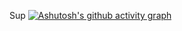 Sup
[![Ashutosh's github activity graph](https://github-readme-activity-graph.vercel.app/graph?username=TerminalExploit&theme=github-compact)](https://github.com/ashutosh00710/github-readme-activity-graph)
